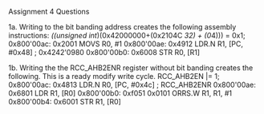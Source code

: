 Assignment 4 Questions

1a.  Writing to the bit banding address creates the following assembly instructions:
*((unsigned int*)(0x42000000+(0x2104C *32) + (0*4))) = 0x1;
   0x800'00ac: 0x2001         MOVS      R0, #1
   0x800'00ae: 0x4912         LDR.N     R1, [PC, #0x48]         ; 0x4242'0980
   0x800'00b0: 0x6008         STR       R0, [R1]
   
1b.  Writing the the RCC_AHB2ENR register without bit banding creates the following.  This is a ready modify write cycle.
  RCC_AHB2EN |= 1;
   0x800'00ac: 0x4813         LDR.N     R0, [PC, #0x4c]         ; RCC_AHB2ENR
   0x800'00ae: 0x6801         LDR       R1, [R0]
   0x800'00b0: 0xf051 0x0101  ORRS.W    R1, R1, #1
   0x800'00b4: 0x6001         STR       R1, [R0]
   
   
   